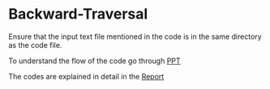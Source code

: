 # Backward-Traversal

Ensure that the input text file mentioned in the code is in the same directory as the code file. 

To understand the flow of the code go through <a href="https://github.com/Rahul28428/Backward-Traversal/blob/main/PPT.pdf "> PPT </a>

The codes are explained in detail in the <a href="https://github.com/Rahul28428/Backward-Traversal/blob/main/Report.pdf "> Report</a>

